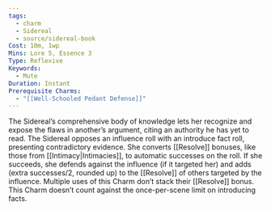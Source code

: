 ```yaml
---
tags:
  - charm
  - Sidereal
  - source/sidereal-book
Cost: 10m, 1wp
Mins: Lore 5, Essence 3
Type: Reflexive
Keywords:
  - Mute
Duration: Instant
Prerequisite Charms:
  - "[[Well-Schooled Pedant Defense]]"
---
```

The Sidereal’s comprehensive body of knowledge lets her recognize and expose the flaws in another’s argument, citing an authority he has yet to read. The Sidereal opposes an influence roll with an introduce fact roll, presenting contradictory evidence. She converts [[Resolve]] bonuses, like those from [[Intimacy|Intimacies]], to automatic successes on the roll. If she succeeds, she defends against the influence (if it targeted her) and adds (extra successes/2, rounded up) to the [[Resolve]] of others targeted by the influence. Multiple uses of this Charm don’t stack their [[Resolve]] bonus. This Charm doesn’t count against the once-per-scene limit on introducing facts.